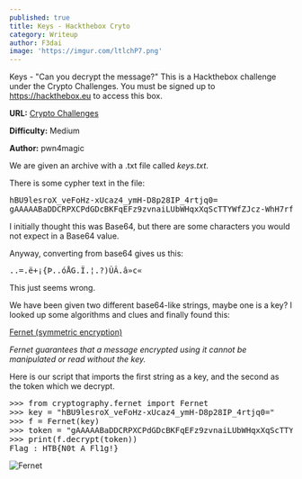 ```yaml
---
published: true
title: Keys - Hackthebox Cryto
category: Writeup
author: F3dai
image: 'https://imgur.com/ltlchP7.png'
---
```

Keys - "Can you decrypt the message?" This is a Hackthebox challenge under the Crypto Challenges. You must be signed up to https://hackthebox.eu to access this box.

**URL:** [Crypto Challenges](https://www.hackthebox.eu/home/challenges/Crypto)

**Difficulty:** Medium

**Author:** pwn4magic

We are given an archive with a .txt file called *keys.txt*.

There is some cypher text in the file:

<pre>hBU9lesroX_veFoHz-xUcaz4_ymH-D8p28IP_4rtjq0=
gAAAAABaDDCRPXCPdGDcBKFqEFz9zvnaiLUbWHqxXqScTTYWfZJcz-WhH7rf_fYHo67zGzJAdkrwATuMptY-nJmU-eYG3HKLO9WDLmO27sex1-R85CZEFCU=</pre>

I initially thought this was Base64, but there are some characters you would not expect in a Base64 value.

Anyway, converting from base64 gives us this:

<pre>..=.ë+¡{Þ..óÅG.Ï.¦.?)ÛÂ.â»c«</pre>

This just seems wrong. 

We have been given two different base64-like strings, maybe one is a key? I looked up some algorithms and clues and finally found this:

[Fernet (symmetric encryption)](https://cryptography.io/en/latest/fernet/)

*Fernet guarantees that a message encrypted using it cannot be manipulated or read without the key.*

Here is our script that imports the first string as a key, and the second as the token which we decrypt.

<pre>>>> from cryptography.fernet import Fernet
>>> key = "hBU9lesroX_veFoHz-xUcaz4_ymH-D8p28IP_4rtjq0="
>>> f = Fernet(key)
>>> token = "gAAAAABaDDCRPXCPdGDcBKFqEFz9zvnaiLUbWHqxXqScTTYWfZJcz-WhH7rf_fYHo67zGzJAdkrwATuMptY-nJmU-eYG3HKLO9WDLmO27sex1-R85CZEFCU="
>>> print(f.decrypt(token))
Flag : HTB{N0t_A_Fl1g!}</pre>

![Fernet](https://imgur.com/jLriO1A.png)



